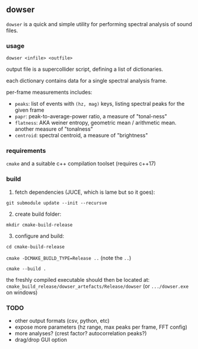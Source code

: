 ## dowser

`dowser` is a quick and simple utility for performing spectral analysis of sound files.

### usage

`dowser <infile> <outfile>`

output file is a supercollider script, defining a list of dictionaries. 

each dictionary contains data for a single spectral analysis frame.

per-frame measurements includes:

- `peaks`: list of events with `(hz, mag)` keys, listing spectral peaks for the given frame
- `papr`: peak-to-average-power ratio, a measure of "tonal-ness"
- `flatness`: AKA weiner entropy, geometric mean / arithmetic mean. another measure of "tonalness"
- `centroid`: spectral centroid, a measure of "brightness"

### requirements

`cmake` and a suitable c++ compilation toolset (requires c++17)

### build

1. fetch dependencies (JUCE, which is lame but so it goes):

`git submodule update --init --recursve`

2. create build folder:

`mkdir cmake-build-release`

3. configure and build:

`cd cmake-build-release`

`cmake -DCMAKE_BUILD_TYPE=Release ..` (note the `..`)

`cmake --build .`

the freshly compiled executable should then be located at:
`cmake_build_release/dowser_artefacts/Release/dowser` 
(or `.../dowser.exe` on windows)

### TODO

- other output formats (csv, python, etc)
- expose more parameters (hz range, max peaks per frame, FFT config)
- more analyses? (crest factor? autocorrelation peaks?)
- drag/drop GUI option